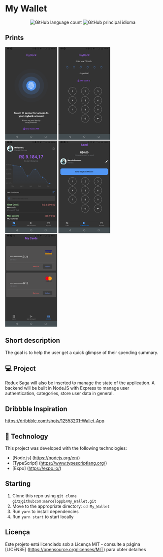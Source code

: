 # My Wallet

<p align = "center">
  <img alt = "GitHub language count" src = "https://img.shields.io/github/languages/count/marceloppb/My_Wallet">
  <img alt = "GitHub principal idioma" src = "https://img.shields.io/github/languages/top/marceloppb/My_Wallet">
</p>

## Prints

<img src="src/assets/TouchScreen.png" alt="logo" height='300'>

<img src="src/assets/PinScreen.png" alt="logo" height='300'>

<img src="src/assets/HomeScreen.png" alt="logo" height='300'>

<img src="src/assets/SendScreen.png" alt="logo" height='300'>

<img src="src/assets/CardsScreen.png" alt="logo" height='300'>

## Short description

The goal is to help the user get a quick glimpse of their spending summary.

## 💻 Project

Redux Saga will also be inserted to manage the state of the application. A backend will be built in NodeJS with Express to manage user authentication, categories, store user data in general.

## Dribbble Inspiration

https://dribbble.com/shots/12553201-Wallet-App

## 🚀 Technology

This project was developed with the following technologies:

- [Node.js] (https://nodejs.org/en/)
- [TypeScript] (https://www.typescriptlang.org/)
- [Expo] (https://expo.io/)

## Starting

1. Clone this repo using `git clone git@githubcom:marceloppb/My_Wallet.git`
2. Move to the appropriate directory: `cd My_Wallet` <br />
3. Run `yarn` to install dependencies <br />
4. Run `yarn start` to start locally <br />

## Licença

Este projeto está licenciado sob a Licença MIT - consulte a página [LICENSE] (https://opensource.org/licenses/MIT) para obter detalhes
